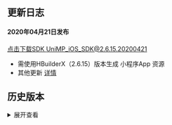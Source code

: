 ## 更新日志
#### 2020年04月21日发布
[点击下载SDK UniMP_iOS_SDK@2.6.15.20200421](http://download.dcloud.net.cn/unimpsdk/UniMPSDK_iOS@2.6.15.20200421.zip)
+ 需使用HBuilderX（2.6.15）版本生成 小程序App 资源
+ 其他更新 [详情](https://update.dcloud.net.cn/hbuilderx/changelog/2.6.15.20200421.html)


## 历史版本
<details>
<summary>展开查看</summary>
#### 2020年04月19日发布
[点击下载SDK UniMP_iOS_SDK@2.6.14.20200419](http://download.dcloud.net.cn/unimpsdk/UniMPSDK_iOS@2.6.14.20200419.zip)
+ 需使用HBuilderX（2.6.14）版本生成 小程序App 资源
+ iOS平台 补齐 wgt 编译版本与js框架版本校验，不一致会弹窗提示 详情
+ iOS平台 修复 小程序内 wgt 热更新资源后启动会显示一下 LaunchScreen.storyboard 页面的Bug
+ 其他更新 [详情](https://update.dcloud.net.cn/hbuilderx/changelog/2.6.14.20200419-alpha.html)

#### 2020年04月15日发布
[点击下载SDK UniMP_iOS_SDK@2.6.13.20200414](http://download.dcloud.net.cn/unimpsdk/UniMPSDK_iOS@2.6.13.20200414.zip)
+ 需使用HBuilderX（2.6.13）版本生成 小程序App 资源。
+ 更新 [详情](https://update.dcloud.net.cn/hbuilderx/changelog/2.6.13.20200414-alpha.html)

#### 2020年04月13日发布
[点击下载SDK UniMP_iOS_SDK@2.6.12.20200412](http://download.dcloud.net.cn/unimpsdk/UniMPSDK_iOS@2.6.12.20200412.zip)
+ 需使用HBuilderX（2.6.12）版本生成 小程序App 资源。
+ 更新 [详情](https://update.dcloud.net.cn/hbuilderx/changelog/2.6.12.20200412-alpha.html)

#### 2020年04月09日发布
[点击下载SDK UniMP_iOS_SDK@2.6.11.20200409](http://download.dcloud.net.cn/unimpsdk/UniMPSDK_iOS@2.6.11.20200409.zip)
+ 需使用HBuilderX（2.6.11）版本生成 小程序App 资源。
+ 更新 uni-jsframework 框架；
+ 其他更新 [详情](https://update.dcloud.net.cn/hbuilderx/changelog/2.6.11.20200409.html)

#### 2020年04月03日发布
[点击下载SDK UniMP_iOS_SDK@2.6.10.20200403](http://download.dcloud.net.cn/unimpsdk/UniMPSDK_iOS@2.6.10.20200403.zip)
+ 需使用HBuilderX（2.6.10）版本生成 小程序App 资源。
+ 更新 uni-jsframework 框架；
+ 新增 宿主与小程序通讯机制 [详情](https://ask.dcloud.net.cn/docs/#https://ask.dcloud.net.cn/article/37122)
+ 修复 在监听小程序被关闭的方法中紧接着在打开小程序可能会崩溃的Bug
+ 修复 uni.chooseImage 引起内存泄露的Bug
+ 其他更新 [详情](https://update.dcloud.net.cn/hbuilderx/changelog/2.6.10.20200403-alpha.html)

#### 2020年04月03日发布
[点击下载SDK UniMP_iOS_SDK@2.6.9.20200403](http://download.dcloud.net.cn/unimpsdk/UniMPSDK_iOS@2.6.9.20200403.zip)
+ 需使用HBuilderX（2.6.9）版本生成 小程序App 资源。
+ 更新 uni-jsframework 框架；
+ 其他更新[详情](https://update.dcloud.net.cn/hbuilderx/changelog/2.6.9.20200403.html)

#### 2020年03月30日发布
[点击下载SDK UniMP_iOS_SDK@2.6.8.20200330](http://download.dcloud.net.cn/unimpsdk/UniMPSDK_iOS@2.6.8.20200330.zip)
+ 需使用HBuilderX（2.6.8）版本生成 小程序App 资源。
+ 更新 uni-jsframework 框架；
+ 其他更新[详情](https://update.dcloud.net.cn/hbuilderx/changelog/2.6.8.20200330.html)

#### 2020年03月19日发布
[点击下载SDK UniMP_iOS_SDK@2.6.6.20200319](http://download.dcloud.net.cn/unimpsdk/UniMPSDK_iOS@2.6.6.20200319.zip)
+ 需使用HBuilderX（2.6.6）版本生成 小程序App 资源。
+ 新增 获取当前显示小程序页面直达Url方法（用于启动直达二级页面）[iOS](https://ask.dcloud.net.cn/article/37068#getCurrentPageUrl)、[Android](https://ask.dcloud.net.cn/article/36984#getCurrentPageUrl)
+ 新增 获取已部署的小程序资源版本信息方法 [iOS](https://ask.dcloud.net.cn/article/37068#getUniMPVersionInfo)、[Android](https://ask.dcloud.net.cn/article/36984#getAppVersionInfo)
+ 新增 胶囊按钮添加点击效果
+ 开放 小程序内部调用 plus.runtime.install 热更新wgt资源 [详情](https://ask.dcloud.net.cn/article/35667)
+ 修复 原生工程勾选 'Hide status bar' 导致小程序页面导航栏被系统状态栏挡住的Bug
+ 修复 pickDate、pickTime 无法显示的Bug
+ 基础库移除对 StoreKit.framework 的依赖

#### 2020年03月10日发布
[点击下载SDK UniMP_iOS_SDK@2.6.4.20200310](http://download.dcloud.net.cn/unimpsdk/UniMPSDK_iOS@2.6.4.20200310.zip)
- 需使用HBuilderX（2.6.4 alpha版，或 2.6.5 正式版）生成 小程序App 资源。
- 更新 uni-jsframework 框架；

#### 2020年03月05日发布
[点击下载SDK UniMP_iOS_SDK@2.6.3.20200305](http://download.dcloud.net.cn/unimpsdk/UniMPSDK_iOS@2.6.3.20200305.zip)
- 需使用HBuilderX（2.6.3）版本生成 小程序App 资源。
- 新增 启动小程序支持传入参数及直达指定页面 [详情](https://ask.dcloud.net.cn/docs/#https://ask.dcloud.net.cn/article/37010)
- 新增 关闭当前小程序方法及小程序关闭回调方法 [详情](https://ask.dcloud.net.cn/docs/#https://ask.dcloud.net.cn/article/37014)
- 新增 获取当前运行的小程序appid方法

#### 2020年02月25日发布
[点击下载SDK UniMP_iOS_SDK@2.6.1.20200225](http://download.dcloud.net.cn/unimpsdk/UniMPSDK_iOS@2.6.1.20200225.zip)
- 需使用HBuilderX（2.6.1）版本生成 小程序App 资源。
- 修改集成小程序资源为 wgt 包，详情请查看集成文档关于生成小程序应用资源说明；

#### 2020年02月12日发布
[点击下载SDK UniMP_iOS_SDK@2.5.11.20200212](http://download.dcloud.net.cn/unimpsdk/UniMPSDK_iOS@2.5.11.20200212.zip)
- 需使用HBuilderX（2.5.11.20200212）版本生成 小程序App 资源。
- 修复反复打开关闭小程序导致内存不断增加的Bug；

#### 2020年02月05日发布 
[点击下载SDK UniMP_iOS_SDK@2.5.10.20200205](http://download.dcloud.net.cn/unimpsdk/UniMPSDK_iOS@2.5.10.20200205.zip)
- 需使用HBuilderX（2.5.10.20200205）版本生成 小程序App 资源。